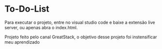 # To-Do-List

Para executar o projeto, entre no visual studio code e baixe a extensão live server, ou apenas abra o index.html.


Projeto feito pelo canal GreatStack, o objetivo desse projeto foi instensificar meu aprendizado
